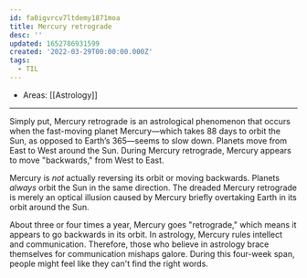```yaml
---
id: fa0igvrcv7ltdemy1871moa
title: Mercury retrograde
desc: ''
updated: 1652786931599
created: '2022-03-29T00:00:00.000Z'
tags:
  - TIL
---
```


- Areas: [[Astrology]]

---

Simply put, Mercury retrograde is an astrological phenomenon that occurs when the fast-moving planet Mercury—which takes 88 days to orbit the Sun, as opposed to Earth’s 365—seems to slow down. Planets move from East to West around the Sun. During Mercury retrograde, Mercury appears to move "backwards," from West to East.

Mercury is _not_ actually reversing its orbit or moving backwards. Planets _always_ orbit the Sun in the same direction. The dreaded Mercury retrograde is merely an optical illusion caused by Mercury briefly overtaking Earth in its orbit around the Sun.

About three or four times a year, Mercury goes "retrograde," which means it appears to go backwards in its orbit. In astrology, Mercury rules intellect and communication. Therefore, those who believe in astrology brace themselves for communication mishaps galore. During this four-week span, people might feel like they can't find the right words.
